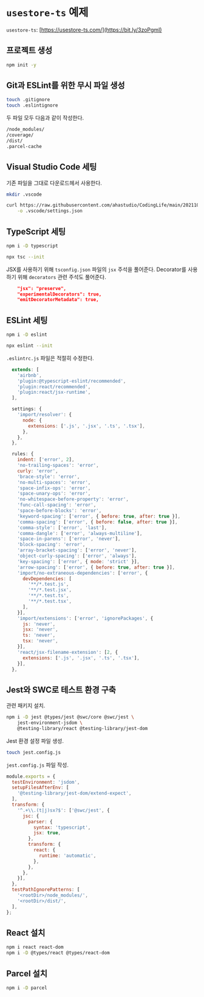 # `usestore-ts` 예제

`usestore-ts`:
[https://usestore-ts.com/](https://bit.ly/3zoPgmI)

## 프로젝트 생성

```bash
npm init -y
```

## Git과 ESLint를 위한 무시 파일 생성

```bash
touch .gitignore
touch .eslintignore
```

두 파일 모두 다음과 같이 작성한다.

```txt
/node_modules/
/coverage/
/dist/
.parcel-cache
```

## Visual Studio Code 세팅

기존 파일을 그대로 다운로드헤서 사용한다.

```bash
mkdir .vscode

curl https://raw.githubusercontent.com/ahastudio/CodingLife/main/20211008/react/.vscode/settings.json \
    -o .vscode/settings.json
```

## TypeScript 세팅

```bash
npm i -D typescript

npx tsc --init
```

JSX를 사용하기 위해 `tsconfig.json` 파일의 `jsx` 주석을 풀어준다.
Decorator를 사용하기 위해 `decorators` 관련 주석도 풀어준다.

```json
    "jsx": "preserve",
    "experimentalDecorators": true,
    "emitDecoratorMetadata": true,
```

## ESLint 세팅

```bash
npm i -D eslint

npx eslint --init
```

`.eslintrc.js` 파일은 적절히 수정한다.

```js
  extends: [
    'airbnb',
    'plugin:@typescript-eslint/recommended',
    'plugin:react/recommended',
    'plugin:react/jsx-runtime',
  ],
```

```js
  settings: {
    'import/resolver': {
      node: {
        extensions: ['.js', '.jsx', '.ts', '.tsx'],
      },
    },
  },
```

```js
  rules: {
    indent: ['error', 2],
    'no-trailing-spaces': 'error',
    curly: 'error',
    'brace-style': 'error',
    'no-multi-spaces': 'error',
    'space-infix-ops': 'error',
    'space-unary-ops': 'error',
    'no-whitespace-before-property': 'error',
    'func-call-spacing': 'error',
    'space-before-blocks': 'error',
    'keyword-spacing': ['error', { before: true, after: true }],
    'comma-spacing': ['error', { before: false, after: true }],
    'comma-style': ['error', 'last'],
    'comma-dangle': ['error', 'always-multiline'],
    'space-in-parens': ['error', 'never'],
    'block-spacing': 'error',
    'array-bracket-spacing': ['error', 'never'],
    'object-curly-spacing': ['error', 'always'],
    'key-spacing': ['error', { mode: 'strict' }],
    'arrow-spacing': ['error', { before: true, after: true }],
    'import/no-extraneous-dependencies': ['error', {
      devDependencies: [
        '**/*.test.js',
        '**/*.test.jsx',
        '**/*.test.ts',
        '**/*.test.tsx',
      ],
    }],
    'import/extensions': ['error', 'ignorePackages', {
      js: 'never',
      jsx: 'never',
      ts: 'never',
      tsx: 'never',
    }],
    'react/jsx-filename-extension': [2, {
      extensions: ['.js', '.jsx', '.ts', '.tsx'],
    }],
  },
```

## Jest와 SWC로 테스트 환경 구축

관련 패키지 설치.

```bash
npm i -D jest @types/jest @swc/core @swc/jest \
    jest-environment-jsdom \
    @testing-library/react @testing-library/jest-dom
```

Jest 환경 설정 파일 생성.

```bash
touch jest.config.js
```

`jest.config.js` 파일 작성.

```js
module.exports = {
  testEnvironment: 'jsdom',
  setupFilesAfterEnv: [
    '@testing-library/jest-dom/extend-expect',
  ],
  transform: {
    '^.+\\.(t|j)sx?$': ['@swc/jest', {
      jsc: {
        parser: {
          syntax: 'typescript',
          jsx: true,
        },
        transform: {
          react: {
            runtime: 'automatic',
          },
        },
      },
    }],
  },
  testPathIgnorePatterns: [
    '<rootDir>/node_modules/',
    '<rootDir>/dist/',
  ],
};
```

## React 설치

```bash
npm i react react-dom
npm i -D @types/react @types/react-dom
```

## Parcel 설치

```bash
npm i -D parcel
```
